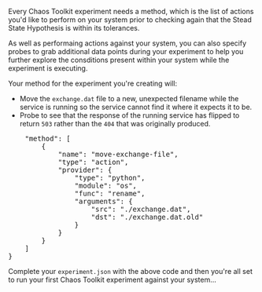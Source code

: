 Every Chaos Toolkit experiment needs a method, which is the list of actions you'd like to perform on your system prior to checking again that the Stead State Hypothesis is within its tolerances.

As well as performaing actions against your system, you can also specify probes to grab additional data points during your experiment to help you further explore the consditions present within your system while the experiment is executing.

Your method for the experiment you're creating will:

* Move the `exchange.dat` file to a new, unexpected filename while the service is running so the service cannot find it where it expects it to be.
* Probe to see that the response of the running service has flipped to return `503` rather than the `404` that was originally produced.

<pre class="file" data-filename="experiment.json" data-target="append">
    "method": [
        {
            "name": "move-exchange-file",
            "type": "action",
            "provider": {
                "type": "python",
                "module": "os",
                "func": "rename",
                "arguments": {
                    "src": "./exchange.dat",
                    "dst": "./exchange.dat.old"
                }
            }
        }
    ]
}
</pre>

Complete your `experiment.json` with the above code and then you're all set to run your first Chaos Toolkit experiment against your system... 